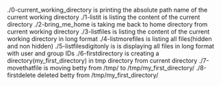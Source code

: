 ./0-current_working_directory  is printing the absolute path name of the current working directory
./1-listit  is listing the content of the current directory
./2-bring_me_home is taking me back to home directory from current working directory
./3-listfiles is listing the content of the current working directory in long format
./4-listmorefiles is listing all files(hidden and non hidden)
./5-listfilesdigitonly is is displaying all files in long format with user and group IDs
./6-firstdirectory is creating a directory(my_first_directory) in tmp directory from current directory
./7-movethatfile is moving betty from /tmp/ to /tmp/my_first_directory/
./8-firstdelete deleted betty from /tmp/my_first_directory/
